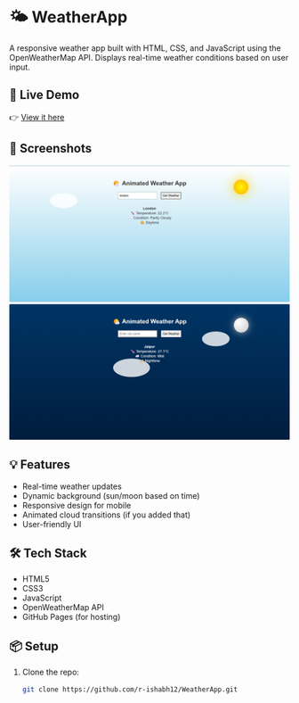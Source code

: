 # 🌤️ WeatherApp

A responsive weather app built with HTML, CSS, and JavaScript using the OpenWeatherMap API. Displays real-time weather conditions based on user input.

## 🔗 Live Demo
👉 [View it here](https://r-ishabh12.github.io/WeatherApp/)

## 📸 Screenshots
<img src="imageday.png" alt="Weather App Screenshot" width="600"/>
<img src="imagenight.png" alt="Weather App Screenshot" width="600"/>

## 💡 Features
- Real-time weather updates
- Dynamic background (sun/moon based on time)
- Responsive design for mobile
- Animated cloud transitions (if you added that)
- User-friendly UI

## 🛠️ Tech Stack
- HTML5
- CSS3
- JavaScript
- OpenWeatherMap API
- GitHub Pages (for hosting)

## 📦 Setup
1. Clone the repo:
   ```bash
   git clone https://github.com/r-ishabh12/WeatherApp.git
